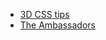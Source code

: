 - [3D CSS tips]([url](https://garden.bradwoods.io/notes/css/3d))
- [The Ambassadors]([url](https://en.wikipedia.org/wiki/The_Ambassadors_(Holbein)))
